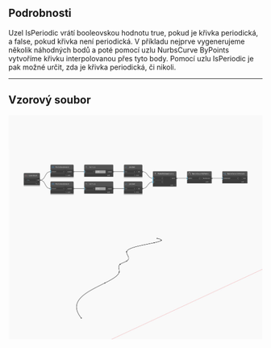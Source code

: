## Podrobnosti
Uzel IsPeriodic vrátí booleovskou hodnotu true, pokud je křivka periodická, a false, pokud křivka není periodická. V příkladu nejprve vygenerujeme několik náhodných bodů a poté pomocí uzlu NurbsCurve ByPoints vytvoříme křivku interpolovanou přes tyto body. Pomocí uzlu IsPeriodic je pak možné určit, zda je křivka periodická, či nikoli.
___
## Vzorový soubor

![IsPeriodic](./Autodesk.DesignScript.Geometry.NurbsCurve.IsPeriodic_img.jpg)

